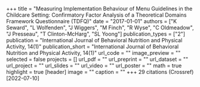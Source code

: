 +++
title = "Measuring Implementation Behaviour of Menu Guidelines in the Childcare Setting: Confirmatory Factor Analysis of a Theoretical Domains Framework Questionnaire (TDFQ)"
date = "2017-01-01"
authors = ["K Seward", "L Wolfenden", "J Wiggers", "M Finch", "R Wyse", "C Oldmeadow", "J Presseau", "T Clinton-McHarg", "SL Yoong"]
publication_types = ["2"]
publication = "International Journal of Behavioral Nutrition and Physical Activity, 14(1)"
publication_short = "International Journal of Behavioral Nutrition and Physical Activity, 14(1)"
url_code = ""
image_preview = ""
selected = false
projects = []
url_pdf = ""
url_preprint = ""
url_dataset = ""
url_project = ""
url_slides = ""
url_video = ""
url_poster = ""
math = true
highlight = true
[header]
image = ""
caption = ""
+++
29 citations (Crossref) [2022-07-10]
